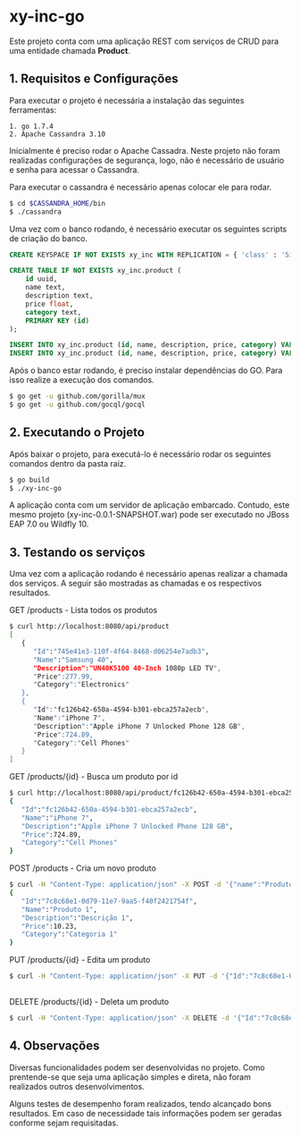 # xy-inc-go

Este projeto conta com uma aplicação REST com serviços de CRUD para uma entidade chamada **Product**.

## 1. Requisitos e Configurações

Para executar o projeto é necessária a instalação das seguintes ferramentas:

    1. go 1.7.4
    2. Apache Cassandra 3.10

Inicialmente é preciso rodar o Apache Cassadra. Neste projeto não foram realizadas configurações de segurança, logo, não é necessário de usuário e senha para acessar o Cassandra.

Para executar o cassandra é necessário apenas colocar ele para rodar.

```sh
$ cd $CASSANDRA_HOME/bin
$ ./cassandra
```
Uma vez com o banco rodando, é necessário executar os seguintes scripts de criação do banco.

```sql
CREATE KEYSPACE IF NOT EXISTS xy_inc WITH REPLICATION = { 'class' : 'SimpleStrategy', 'replication_factor' : 1 };

CREATE TABLE IF NOT EXISTS xy_inc.product (
	id uuid,
	name text,
	description text,
	price float,
	category text,
	PRIMARY KEY (id)
);

INSERT INTO xy_inc.product (id, name, description, price, category) VALUES (uuid(), 'Samsung 40', 'UN40K5100 40-Inch 1080p LED TV', 277.990, 'Electronics');
INSERT INTO xy_inc.product (id, name, description, price, category) VALUES (uuid(), 'iPhone 7', 'Apple iPhone 7 Unlocked Phone 128 GB', 724.890, 'Cell Phones');
```

Após o banco estar rodando, é preciso instalar dependências do GO. Para isso realize a execução dos comandos.

```sh
$ go get -u github.com/gorilla/mux
$ go get -u github.com/gocql/gocql
```

## 2. Executando o Projeto

Após baixar o projeto, para executá-lo é necessário rodar os seguintes comandos dentro da pasta raiz.

```sh
$ go build
$ ./xy-inc-go
```

A aplicação conta com um servidor de aplicação embarcado. Contudo, este mesmo projeto (xy-inc-0.0.1-SNAPSHOT.war) pode ser executado no JBoss EAP 7.0 ou Wildfly 10.

## 3. Testando os serviços

Uma vez com a aplicação rodando é necessário apenas realizar a chamada dos serviços. A seguir são mostradas as chamadas e os respectivos resultados.

GET /products - Lista todos os produtos

```sh
$ curl http://localhost:8080/api/product
[
   {
      "Id":"745e41e3-110f-4f64-8468-d06254e7adb3",
      "Name":"Samsung 40",
      "Description":"UN40K5100 40-Inch 1080p LED TV",
      "Price":277.99,
      "Category":"Electronics"
   },
   {
      "Id":"fc126b42-650a-4594-b301-ebca257a2ecb",
      "Name":"iPhone 7",
      "Description":"Apple iPhone 7 Unlocked Phone 128 GB",
      "Price":724.89,
      "Category":"Cell Phones"
   }
]
```

GET /products/{id} - Busca um produto por id

```sh
$ curl http://localhost:8080/api/product/fc126b42-650a-4594-b301-ebca257a2ecb
{
   "Id":"fc126b42-650a-4594-b301-ebca257a2ecb",
   "Name":"iPhone 7",
   "Description":"Apple iPhone 7 Unlocked Phone 128 GB",
   "Price":724.89,
   "Category":"Cell Phones"
}
```

POST /products - Cria um novo produto

```sh
$ curl -H "Content-Type: application/json" -X POST -d '{"name":"Produto 1", "description":"Descrição 1", "price":10.23, "category":"Categoria 1"}' http://localhost:8080/api/product
{
   "Id":"7c8c68e1-0d79-11e7-9aa5-f40f2421754f",
   "Name":"Produto 1",
   "Description":"Descrição 1",
   "Price":10.23,
   "Category":"Categoria 1"
}
```

PUT /products/{id} - Edita um produto

```sh
$ curl -H "Content-Type: application/json" -X PUT -d '{"Id":"7c8c68e1-0d79-11e7-9aa5-f40f2421754f","Name":"Product A","Description":"Atualizacao","Price":25.9,"Category":"Category A"}' http://localhost:8080/api/product
  
```

DELETE /products/{id} - Deleta um produto

```sh
$ curl -H "Content-Type: application/json" -X DELETE -d '{"Id":"7c8c68e1-0d79-11e7-9aa5-f40f2421754f"}' http://localhost:8080/api/product
```

## 4. Observações

Diversas funcionalidades podem ser desenvolvidas no projeto. Como prentende-se que seja uma aplicação simples e direta, não foram realizados outros desenvolvimentos.

Alguns testes de desempenho foram realizados, tendo alcançado bons resultados. Em caso de necessidade tais informações podem ser geradas conforme sejam requisitadas.
